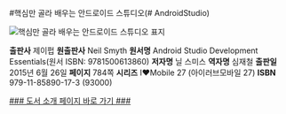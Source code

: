  #핵심만 골라 배우는 안드로이드 스튜디오(# AndroidStudio)
 
 ![핵심만 골라 배우는 안드로이드 스튜디오 표지](http://image.yes24.com/momo/TopCate518/MidCate001/51705674.jpg)
 
 
**출판사** 제이펍
**원출판사** Neil Smyth
**원서명** Android Studio Development Essentials(원서 ISBN: 9781500613860)
**저자명** 닐 스미스
**역자명** 심재철
**출판일** 2015년 6월 26일
**페이지** 784쪽
**시리즈** I♥Mobile 27 (아이러브모바일 27)
**ISBN** 979-11-85890-17-3 (93000)

[### 도서 소개 페이지 바로 가기 ###](http://jpub.tistory.com/501)
